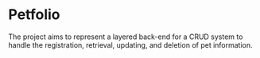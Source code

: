# Petfolio
The project aims to represent a layered back-end for a CRUD system to handle the registration, retrieval, updating, and deletion of pet information.
